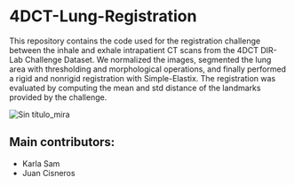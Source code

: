 # 4DCT-Lung-Registration
This repository contains the code used for the registration challenge between the inhale and exhale intrapatient CT scans from the 4DCT DIR-Lab Challenge Dataset. We normalized the images, segmented the lung area with thresholding and morphological operations, and finally performed a rigid and nonrigid registration with Simple-Elastix. The registration was evaluated by computing the mean and std distance of the landmarks provided by the challenge. 

![Sin título_mira](https://github.com/karla-sam/4DCT-Lung-Registration/assets/101817439/38080132-bc07-4bfb-a0ca-dd8d1ab09df1)

## Main contributors:
- Karla Sam
- Juan Cisneros
